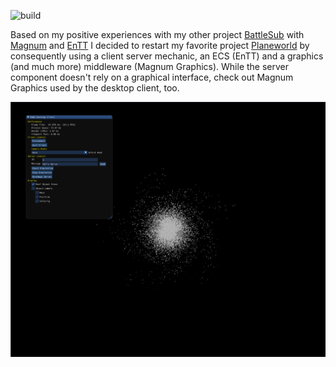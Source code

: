 ![build](https://github.com/planeworld/pwng-server/actions/workflows/ci.yml/badge.svg)

Based on my positive experiences with my other project [BattleSub](https://github.com/bfeldpw/battlesub) with [Magnum](https://github.com/mosra/magnum) and [EnTT](https://github.com/skypjack/entt) I decided to restart my favorite project [Planeworld](https://github.com/planeworld/planeworld) by consequently using a client server mechanic, an ECS (EnTT) and a graphics (and much more) middleware (Magnum Graphics). While the server component doesn't rely on a graphical interface, check out Magnum Graphics used by the desktop client, too.

![Very early galaxy representation](screenshots/Screenshot_20210407_201720.png?raw=true)
